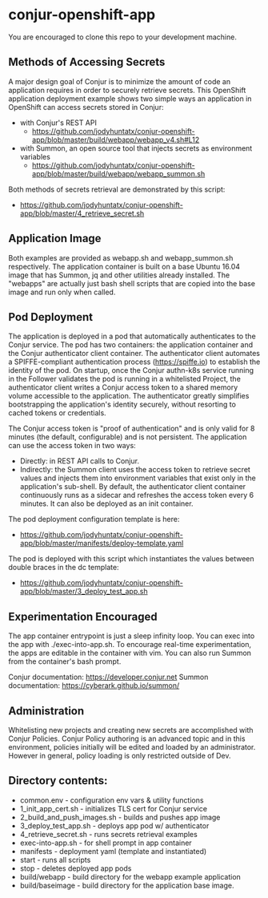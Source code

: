 # conjur-openshift-app

You are encouraged to clone this repo to your development machine.

## Methods of Accessing Secrets
A major design goal of Conjur is to minimize the amount of code an application requires in order to securely retrieve secrets. This OpenShift application deployment example shows two simple ways an application in OpenShift can access secrets stored in Conjur:
 - with Conjur's REST API
   - https://github.com/jodyhuntatx/conjur-openshift-app/blob/master/build/webapp/webapp_v4.sh#L12
 - with Summon, an open source tool that injects secrets as environment variables
   - https://github.com/jodyhuntatx/conjur-openshift-app/blob/master/build/webapp/webapp_summon.sh

Both methods of secrets retrieval are demonstrated by this script:
 - https://github.com/jodyhuntatx/conjur-openshift-app/blob/master/4_retrieve_secret.sh

## Application Image
Both examples are provided as webapp.sh and webapp_summon.sh respectively. The application container is built on a base Ubuntu 16.04 image that has Summon, jq and other utilities already installed. The "webapps" are actually just bash shell scripts that are copied into the base image and run only when called.

## Pod Deployment
The application is deployed in a pod that automatically authenticates to the Conjur service. The pod has two containers: the application container and the Conjur authenticator client container. The authenticator client automates a SPIFFE-compliant authentication process  (https://spiffe.io) to establish the identity of the pod. On startup, once the Conjur authn-k8s service running in the Follower validates the pod is running in a whitelisted Project, the authenticator client writes a Conjur access token to a shared memory volume accessible to the application. The authenticator greatly simplifies bootstrapping the application's identity securely, without resorting to cached tokens or credentials.

The Conjur access token is "proof of authentication" and is only valid for 8 minutes (the default, configurable) and is not persistent. The application can use the access token in two ways:
 - Directly: in REST API calls to Conjur. 
 - Indirectly: the Summon client uses the access token to retrieve secret values and injects them into environment variables that exist only in the application's sub-shell.
By default, the authenticator client container continuously runs as a sidecar and refreshes the access token every 6 minutes. It can also be deployed as an init container.

The pod deployment configuration template is here: 
 - https://github.com/jodyhuntatx/conjur-openshift-app/blob/master/manifests/deploy-template.yaml

The pod is deployed with this script which instantiates the values between double braces in the dc template:
 - https://github.com/jodyhuntatx/conjur-openshift-app/blob/master/3_deploy_test_app.sh

## Experimentation Encouraged
The app container entrypoint is just a sleep infinity loop. You can exec into the app with ./exec-into-app.sh. To encourage real-time experimentation, the apps are editable in the container with vim. You can also run Summon from the container's bash prompt. 

Conjur documentation: https://developer.conjur.net
Summon documentation: https://cyberark.github.io/summon/

## Administration
Whitelisting new projects and creating new secrets are accomplished with Conjur Policies. Conjur Policy authoring is an advanced topic and in this environment, policies initially will be edited and loaded by an administrator. However in general, policy loading is only restricted outside of Dev.

## Directory contents:

 - common.env - configuration env vars & utility functions
 - 1_init_app_cert.sh - initializes TLS cert for Conjur service
 - 2_build_and_push_images.sh - builds and pushes app image
 - 3_deploy_test_app.sh - deploys app pod w/ authenticator
 - 4_retrieve_secret.sh - runs secrets retrieval examples
 - exec-into-app.sh - for shell prompt in app container
 - manifests - deployment yaml (template and instantiated)
 - start - runs all scripts
 - stop - deletes deployed app pods
 - build/webapp - build directory for the webapp example application
 - build/baseimage - build directory for the application base image.

